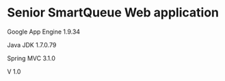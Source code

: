 # Senior SmartQueue Web application 

Google App Engine 1.9.34

Java JDK 1.7.0.79

Spring MVC 3.1.0

V 1.0

